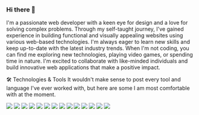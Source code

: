 ### Hi there 👋

I'm a passionate web developer with a keen eye for design and a love for solving complex problems. Through my self-taught journey, I've gained experience in building functional and visually appealing websites using various web-based technologies. I'm always eager to learn new skills and keep up-to-date with the latest industry trends. When I'm not coding, you can find me exploring new technologies, playing video games, or spending time in nature. I'm excited to collaborate with like-minded individuals and build innovative web applications that make a positive impact.

🛠️ Technologies & Tools
It wouldn't make sense to post every tool and language I've ever worked with, but here are some I am most comfortable with at the moment.

![](https://img.shields.io/badge/Code-JavaScript-informational?style=flat&color=informational&logo=javascript)
![](https://img.shields.io/badge/Code-React-informational?style=flat&color=informational&logo=react)
![](https://img.shields.io/badge/Code-React_Native-informational?style=flat&color=informational&logo=react-native)
![](https://img.shields.io/badge/Code-Next.js-informational?style=flat&color=informational&logo=next.js)
![](https://img.shields.io/badge/Code-Tailwind_CSS-informational?style=flat&color=informationa&logo=tailwind-css)
![](https://img.shields.io/badge/Code-Material_UI-informational?style=flat&color=informational&logo=material-ui)
![](https://img.shields.io/badge/Code-Redux-informational?style=flat&color=informational&logo=redux)
![](https://img.shields.io/badge/Code-Node-informational?style=flat&color=informational&logo=node.js)
![](https://img.shields.io/badge/Code-Express.js-informational?style=flat&color=informational&logo=express.js)
![](https://img.shields.io/badge/Code-Tailwind_CSS-informational?style=flat&color=informationa&logo=tailwind-css)
![](https://img.shields.io/badge/Code-MongoDB-informational?style=flat&color=informational&logo=mongodb)
![](https://img.shields.io/badge/Code-Firebase-informational?style=flat&color=informational&logo=firebase)
![](https://img.shields.io/badge/Tool-GCP-informational?style=flat&color=warning&logo=google-cloud)
![](https://img.shields.io/badge/Tool-Docker-informational?style=flat&color=warning&logo=docker)

